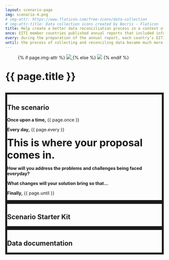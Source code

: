 ```yaml
---
layout: scenario-page
img: scenario-4.png
# img-attr: https://www.flaticon.com/free-icons/data-collection
# img-attr-title: Data collection icons created by Becris - Flaticon
title: Help create a better data reconciliation process in a context of uncertainty.
once: EITI member countries published annual reports that included information on revenue flows in the extractive industries. Every year, the EITI went through data reconciliation processes in order to ensure that the data provided by the national government matched with the data provided by other stakeholders. Of particular interest was the data related to transfers of extractive sector revenues between the national government and subnational governments&#58; in a context where the government’s income from the sector varied widely from year to year, and with the energy transition promising even more uncertainty, efficiently reconciling disclosures related to the transfers made by the national government and the amounts received by subnational governments was becoming a pressing issue.
every: during the preparation of the annual report, each country’s EITI secretariat would work together with an Independent Administrator (IA) to ask the relevant agencies of both the national and the subnational governments to fill in a form on subnational transfers. If any discrepancy in the data submitted by each side appeared, a tedious, weeks-long process started to reconcile the data&#58; a back and forth of manual review, emails, excel file attachments and meetings that everyone involved found inefficient. 
until: the process of collecting and reconciling data became much more efficient, leading to a speedier validation process and an earlier release of the data to the public. 
---
```


<section class="d-flex flex-wrap justify-content-between align-items-center" id="intro">
    <div class="col-md-3 col-lg-2">
    <figure>
        {% if page.img-attr %}
        <a href="{{ page.img-attr }}" target="_blank" title="{{ page.img-attr-title }}">
            <img class="img-fluid" src="{{ site.baseurl }}/assets/img/scenarios/{{ page.img }}">
        </a>
        {% else %}
        <img class="img-fluid" src="{{ site.baseurl }}/assets/img/scenarios/{{ page.img }}">
        {% endif %}
    </figure>
    </div>
    <div class="col-md-9 col-lg-10">
        <p style="font-size: xx-large"><strong class="color-primary-1 mt-4">{{ page.title }}</strong></p>
    </div>
</section>

<section class="color-primary-2 rounded px-4 pt-2 pb-4 my-4" style="border: 6px solid" id="scenario">

<h1 class="color-primary-2">The scenario</h1>

<p><strong>Once upon a time,</strong> {{ page.once }}</p>
<p><strong>Every day,</strong> {{ page.every }}</p>
<p><strong class="color-primary-1" style="font-size: xx-large">This is where your proposal comes in.</strong></p>

<p><strong class="color-primary-1">How will you address the problems and challenges being faced everyday?</strong></p>
<p><strong class="color-primary-1">What changes will your solution bring so that...</strong></p>

<p><strong>Finally,</strong> {{ page.until }}</p>

</section>

<section class="color-primary-3 rounded px-4 pt-2 pb-4 my-4" style="border: 6px solid" id="starter-kit">

<h1 class="color-primary-3">Scenario Starter Kit</h1>

</section>

<section class="color-primary-4 rounded px-4 pt-2 pb-4 my-4" style="border: 6px solid" id="data-documentation">

<h1 class="color-primary-4">Data documentation</h1>

</section>

